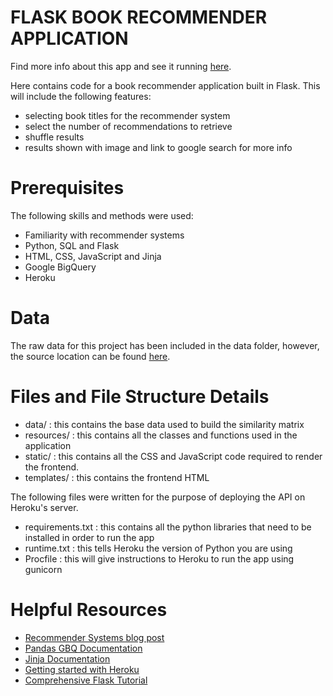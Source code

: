 # FLASK BOOK RECOMMENDER APPLICATION 

Find more info about this app and see it running [here](https://alexnim.com/coding-projects-book-rec-app.html).

Here contains code for a book recommender application built in Flask. This will include the following features:
- selecting book titles for the recommender system
- select the number of recommendations to retrieve
- shuffle results
- results shown with image and link to google search for more info

# Prerequisites 
The following skills and methods were used:
- Familiarity with recommender systems
- Python, SQL and Flask
- HTML, CSS, JavaScript and Jinja
- Google BigQuery
- Heroku

# Data
The raw data for this project has been included in the data folder, however, the source location can be found [here](https://github.com/zygmuntz/goodbooks-10k).

# Files and File Structure Details
- data/ : this contains the base data used to build the similarity matrix 
- resources/ : this contains all the classes and functions used in the application
- static/ : this contains all the CSS and JavaScript code required to render the frontend. 
- templates/ : this contains the frontend HTML

The following files were written for the purpose of deploying the API on Heroku's server. 
- requirements.txt : this contains all the python libraries that need to be installed in order to run the app
- runtime.txt : this tells Heroku the version of Python you are using
- Procfile : this will give instructions to Heroku to run the app using gunicorn

# Helpful Resources
- [Recommender Systems blog post](https://alexnim.com/coding-projects-book-recommenders.html)
- [Pandas GBQ Documentation](https://pandas-gbq.readthedocs.io/en/latest/)
- [Jinja Documentation](https://jinja.palletsprojects.com/en/2.11.x/templates/#expressions)
- [Getting started with Heroku](https://devcenter.heroku.com/articles/getting-started-with-python)
- [Comprehensive Flask Tutorial](https://blog.miguelgrinberg.com/post/the-flask-mega-tutorial-part-i-hello-world)

